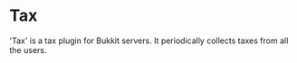Tax
===

'Tax' is a tax plugin for Bukkit servers.  It periodically collects taxes from all the users.
